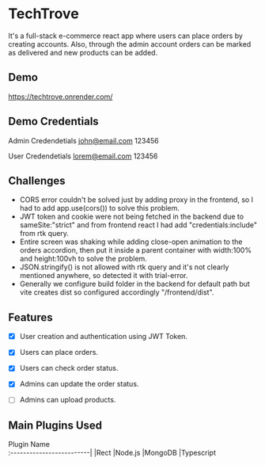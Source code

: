 # TechTrove
It's a full-stack e-commerce react app where users can place orders by creating accounts. Also, through the admin account orders can be marked as delivered and new products can be added.

## Demo
https://techtrove.onrender.com/

## Demo Credentials
Admin Credendetials
john@email.com
123456

User Credendetials
lorem@email.com
123456

## Challenges
- CORS error couldn't be solved just by adding proxy in the frontend, so I had to add app.use(cors()) to solve this problem.
- JWT token and cookie were not being fetched in the backend due to sameSite:"strict" and from frontend react I had add "credentials:include" from rtk query.
- Entire screen was shaking while adding close-open animation to the orders accordion, then put it inside a parent container with width:100% and height:100vh to solve the problem.
- JSON.stringify() is not allowed with rtk query and it's not clearly mentioned anywhere, so detected it with trial-error.
- Generally we configure build folder in the backend for default path but vite creates dist so configured accordingly "/frontend/dist".

## Features
- [x] User creation and authentication using JWT Token.
- [x] Users can place orders.
- [x] Users can check order status.
- [x] Admins can update the order status.
- [ ] Admins can upload products.



## Main Plugins Used
Plugin Name    
:-------------------------|
|Rect
|Node.js
|MongoDB
|Typescript
